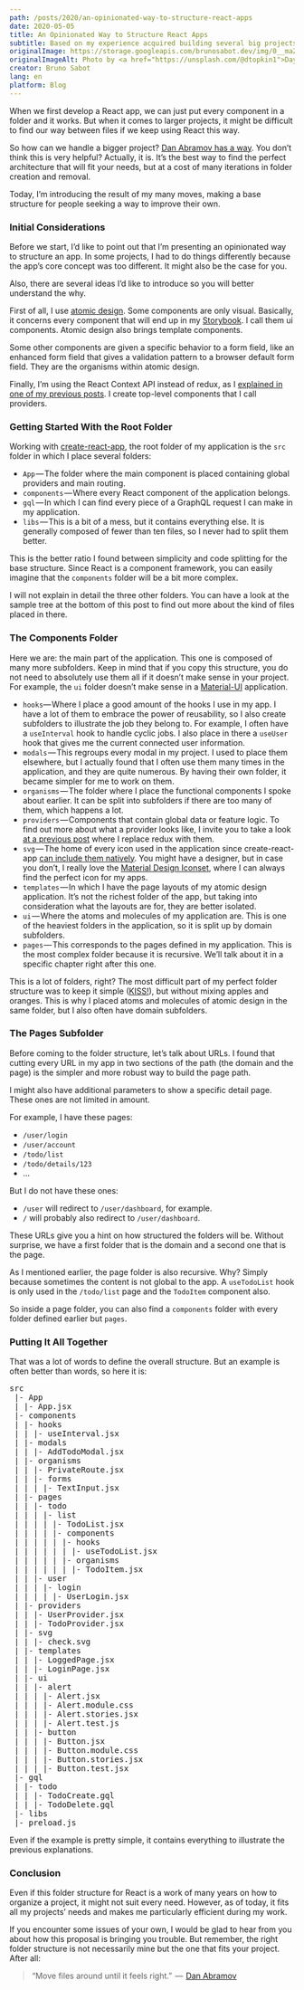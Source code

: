 ```yaml
---
path: /posts/2020/an-opinionated-way-to-structure-react-apps
date: 2020-05-05
title: An Opinionated Way to Structure React Apps
subtitle: Based on my experience acquired building several big projects
originalImage: https://storage.googleapis.com/brunosabot.dev/img/0__maZNyBAhbf1Ol2Uj.jpg
originalImageAlt: Photo by <a href="https://unsplash.com/@dtopkin1">Dayne Topkin</a> on <a href="https://unsplash.com">Unsplash</a>.
creator: Bruno Sabot
lang: en
platform: Blog
---
```


When we first develop a React app, we can just put every component in a folder and it works. But when it comes to larger projects, it might be difficult to find our way between files if we keep using React this way.

So how can we handle a bigger project? [Dan Abramov has a way](https://react-file-structure.surge.sh/). You don’t think this is very helpful? Actually, it is. It’s the best way to find the perfect architecture that will fit your needs, but at a cost of many iterations in folder creation and removal.

Today, I’m introducing the result of my many moves, making a base structure for people seeking a way to improve their own.

### Initial Considerations

Before we start, I’d like to point out that I’m presenting an opinionated way to structure an app. In some projects, I had to do things differently because the app’s core concept was too different. It might also be the case for you.

Also, there are several ideas I’d like to introduce so you will better understand the why.

First of all, I use [atomic design](https://atomicdesign.bradfrost.com/). Some components are only visual. Basically, it concerns every component that will end up in my [Storybook](https://storybook.js.org/). I call them ui components. Atomic design also brings template components.

Some other components are given a specific behavior to a form field, like an enhanced form field that gives a validation pattern to a browser default form field. They are the organisms within atomic design.

Finally, I’m using the React Context API instead of redux, as I [explained in one of my previous posts](https://medium.com/@brunosabot/how-i-dropped-redux-for-the-context-api-7338d481e179). I create top-level components that I call providers.

### Getting Started With the Root Folder

Working with [create-react-app](https://create-react-app.dev/), the root folder of my application is the `src` folder in which I place several folders:

- `App` — The folder where the main component is placed containing global providers and main routing.
- `components` — Where every React component of the application belongs.
- `gql` — In which I can find every piece of a GraphQL request I can make in my application.
- `libs` — This is a bit of a mess, but it contains everything else. It is generally composed of fewer than ten files, so I never had to split them better.

This is the better ratio I found between simplicity and code splitting for the base structure. Since React is a component framework, you can easily imagine that the `components` folder will be a bit more complex.

I will not explain in detail the three other folders. You can have a look at the sample tree at the bottom of this post to find out more about the kind of files placed in there.

### The Components Folder

Here we are: the main part of the application. This one is composed of many more subfolders. Keep in mind that if you copy this structure, you do not need to absolutely use them all if it doesn’t make sense in your project. For example, the `ui` folder doesn’t make sense in a [Material-UI](https://material-ui.com/) application.

- `hooks`— Where I place a good amount of the hooks I use in my app. I have a lot of them to embrace the power of reusability, so I also create subfolders to illustrate the job they belong to. For example, I often have a `useInterval` hook to handle cyclic jobs. I also place in there a `useUser` hook that gives me the current connected user information.
- `modals` — This regroups every modal in my project. I used to place them elsewhere, but I actually found that I often use them many times in the application, and they are quite numerous. By having their own folder, it became simpler for me to work on them.
- `organisms` — The folder where I place the functional components I spoke about earlier. It can be split into subfolders if there are too many of them, which happens a lot.
- `providers` — Components that contain global data or feature logic. To find out more about what a provider looks like, I invite you to take a look [at a previous post](https://medium.com/better-programming/how-i-dropped-redux-for-the-context-api-7338d481e179) where I replace redux with them.
- `svg` — The home of every icon used in the application since create-react-app [can include them natively](https://create-react-app.dev/docs/adding-images-fonts-and-files/#adding-svgs). You might have a designer, but in case you don’t, I really love the [Material Design Iconset](https://materialdesignicons.com/), where I can always find the perfect icon for my apps.
- `templates` — In which I have the page layouts of my atomic design application. It’s not the richest folder of the app, but taking into consideration what the layouts are for, they are better isolated.
- `ui` — Where the atoms and molecules of my application are. This is one of the heaviest folders in the application, so it is split up by domain subfolders.
- `pages` — This corresponds to the pages defined in my application. This is the most complex folder because it is recursive. We’ll talk about it in a specific chapter right after this one.

This is a lot of folders, right? The most difficult part of my perfect folder structure was to keep it simple ([KISS!](https://en.wikipedia.org/wiki/KISS_principle)), but without mixing apples and oranges. This is why I placed atoms and molecules of atomic design in the same folder, but I also often have domain subfolders.

### The Pages Subfolder

Before coming to the folder structure, let’s talk about URLs. I found that cutting every URL in my app in two sections of the path (the domain and the page) is the simpler and more robust way to build the page path.

I might also have additional parameters to show a specific detail page. These ones are not limited in amount.

For example, I have these pages:

- `/user/login`
- `/user/account`
- `/todo/list`
- `/todo/details/123`
- …

But I do not have these ones:

- `/user` will redirect to `/user/dashboard`, for example.
- `/` will probably also redirect to `/user/dashboard`.

These URLs give you a hint on how structured the folders will be. Without surprise, we have a first folder that is the domain and a second one that is the page.

As I mentioned earlier, the page folder is also recursive. Why? Simply because sometimes the content is not global to the app. A `useTodoList` hook is only used in the `/todo/list` page and the `TodoItem` component also.

So inside a page folder, you can also find a `components` folder with every folder defined earlier but `pages`.

### Putting It All Together

That was a lot of words to define the overall structure. But an example is often better than words, so here it is:

<pre>
src  
 |- App  
 | |- App.jsx  
 |- components  
 | |- hooks  
 | | |- useInterval.jsx  
 | |- modals  
 | | |- AddTodoModal.jsx  
 | |- organisms  
 | | |- PrivateRoute.jsx  
 | | |- forms  
 | | | |- TextInput.jsx  
 | |- pages  
 | | |- todo  
 | | | |- list  
 | | | | |- TodoList.jsx  
 | | | | |- components  
 | | | | | |- hooks  
 | | | | | | |- useTodoList.jsx  
 | | | | | |- organisms  
 | | | | | | |- TodoItem.jsx  
 | | |- user  
 | | | |- login  
 | | | | |- UserLogin.jsx  
 | |- providers  
 | | |- UserProvider.jsx  
 | | |- TodoProvider.jsx  
 | |- svg  
 | | |- check.svg  
 | |- templates  
 | | |- LoggedPage.jsx  
 | | |- LoginPage.jsx  
 | |- ui  
 | | |- alert  
 | | | |- Alert.jsx  
 | | | |- Alert.module.css  
 | | | |- Alert.stories.jsx  
 | | | |- Alert.test.js  
 | | |- button  
 | | | |- Button.jsx  
 | | | |- Button.module.css  
 | | | |- Button.stories.jsx  
 | | | |- Button.test.jsx  
 |- gql  
 | |- todo  
 | | |- TodoCreate.gql  
 | | |- TodoDelete.gql  
 |- libs  
 |- preload.js
</pre>

Even if the example is pretty simple, it contains everything to illustrate the previous explanations.

### Conclusion

Even if this folder structure for React is a work of many years on how to organize a project, it might not suit every need. However, as of today, it fits all my projects’ needs and makes me particularly efficient during my work.

If you encounter some issues of your own, I would be glad to hear from you about how this proposal is bringing you trouble. But remember, the right folder structure is not necessarily mine but the one that fits your project. After all:

<blockquote>“Move files around until it feels right.”  —  <a href="https://react-file-structure.surge.sh/">Dan Abramov</a></blockquote>

